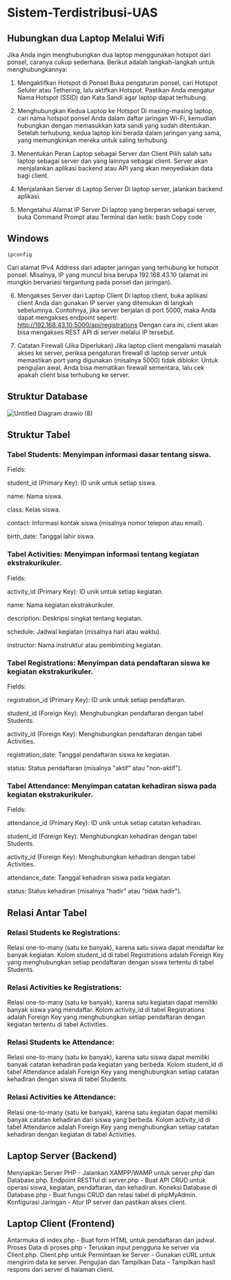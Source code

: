 # Sistem-Terdistribusi-UAS

## Hubungkan dua Laptop Melalui Wifi

Jika Anda ingin menghubungkan dua laptop menggunakan hotspot dari ponsel, caranya cukup sederhana. Berikut adalah langkah-langkah untuk menghubungkannya:

1. Mengaktifkan Hotspot di Ponsel
Buka pengaturan ponsel, cari Hotspot Seluler atau Tethering, lalu aktifkan Hotspot.
Pastikan Anda mengatur Nama Hotspot (SSID) dan Kata Sandi agar laptop dapat terhubung.
2. Menghubungkan Kedua Laptop ke Hotspot
Di masing-masing laptop, cari nama hotspot ponsel Anda dalam daftar jaringan Wi-Fi, kemudian hubungkan dengan memasukkan kata sandi yang sudah ditentukan.
Setelah terhubung, kedua laptop kini berada dalam jaringan yang sama, yang memungkinkan mereka untuk saling terhubung.
3. Menentukan Peran Laptop sebagai Server dan Client
Pilih salah satu laptop sebagai server dan yang lainnya sebagai client.
Server akan menjalankan aplikasi backend atau API yang akan menyediakan data bagi client.
4. Menjalankan Server di Laptop Server
Di laptop server, jalankan backend aplikasi.

5. Mengetahui Alamat IP Server
Di laptop yang berperan sebagai server, buka Command Prompt atau Terminal dan ketik:
bash
Copy code
## Windows
`ipconfig`

Cari alamat IPv4 Address dari adapter jaringan yang terhubung ke hotspot ponsel. Misalnya, IP yang muncul bisa berupa 192.168.43.10 (alamat ini mungkin bervariasi tergantung pada ponsel dan jaringan).

6. Mengakses Server dari Laptop Client
Di laptop client, buka aplikasi client Anda dan gunakan IP server yang ditemukan di langkah sebelumnya.
Contohnya, jika server berjalan di port 5000, maka Anda dapat mengakses endpoint seperti:
http://192.168.43.10:5000/api/registrations
Dengan cara ini, client akan bisa mengakses REST API di server melalui IP tersebut.

7. Catatan Firewall (Jika Diperlukan)
Jika laptop client mengalami masalah akses ke server, periksa pengaturan firewall di laptop server untuk memastikan port yang digunakan (misalnya 5000) tidak diblokir.
Untuk pengujian awal, Anda bisa mematikan firewall sementara, lalu cek apakah client bisa terhubung ke server.

## Struktur Database
![Untitled Diagram drawio (8)](https://github.com/user-attachments/assets/02c1537e-b1db-4ff1-a220-5dca4a35ec69)

## Struktur Tabel
### Tabel Students: Menyimpan informasi dasar tentang siswa.

Fields:

student_id (Primary Key): ID unik untuk setiap siswa.

name: Nama siswa.

class: Kelas siswa.

contact: Informasi kontak siswa (misalnya nomor telepon atau email).

birth_date: Tanggal lahir siswa.

### Tabel Activities: Menyimpan informasi tentang kegiatan ekstrakurikuler.

Fields:

activity_id (Primary Key): ID unik untuk setiap kegiatan.

name: Nama kegiatan ekstrakurikuler.

description: Deskripsi singkat tentang kegiatan.

schedule: Jadwal kegiatan (misalnya hari atau waktu).

instructor: Nama instruktur atau pembimbing kegiatan.

### Tabel Registrations: Menyimpan data pendaftaran siswa ke kegiatan ekstrakurikuler.

Fields:

registration_id (Primary Key): ID unik untuk setiap pendaftaran.

student_id (Foreign Key): Menghubungkan pendaftaran dengan tabel Students.

activity_id (Foreign Key): Menghubungkan pendaftaran dengan tabel Activities.

registration_date: Tanggal pendaftaran siswa ke kegiatan.

status: Status pendaftaran (misalnya "aktif" atau "non-aktif").

### Tabel Attendance: Menyimpan catatan kehadiran siswa pada kegiatan ekstrakurikuler.

Fields:

attendance_id (Primary Key): ID unik untuk setiap catatan kehadiran.

student_id (Foreign Key): Menghubungkan kehadiran dengan tabel Students.

activity_id (Foreign Key): Menghubungkan kehadiran dengan tabel Activities.

attendance_date: Tanggal kehadiran siswa pada kegiatan.

status: Status kehadiran (misalnya "hadir" atau "tidak hadir").

## Relasi Antar Tabel
### Relasi Students ke Registrations: 
Relasi one-to-many (satu ke banyak), karena satu siswa dapat mendaftar ke banyak kegiatan. Kolom student_id di tabel Registrations adalah Foreign Key yang menghubungkan setiap pendaftaran dengan siswa tertentu di tabel Students.

### Relasi Activities ke Registrations: 
Relasi one-to-many (satu ke banyak), karena satu kegiatan dapat memiliki banyak siswa yang mendaftar. Kolom activity_id di tabel Registrations adalah Foreign Key yang menghubungkan setiap pendaftaran dengan kegiatan tertentu di tabel Activities.

### Relasi Students ke Attendance: 
Relasi one-to-many (satu ke banyak), karena satu siswa dapat memiliki banyak catatan kehadiran pada kegiatan yang berbeda. Kolom student_id di tabel Attendance adalah Foreign Key yang menghubungkan setiap catatan kehadiran dengan siswa di tabel Students.

### Relasi Activities ke Attendance: 
Relasi one-to-many (satu ke banyak), karena satu kegiatan dapat memiliki banyak catatan kehadiran dari siswa yang berbeda. Kolom activity_id di tabel Attendance adalah Foreign Key yang menghubungkan setiap catatan kehadiran dengan kegiatan di tabel Activities.

## Laptop Server (Backend)

Menyiapkan Server PHP - Jalankan XAMPP/WAMP untuk server.php dan Database.php.
Endpoint RESTful di server.php - Buat API CRUD untuk operasi siswa, kegiatan, pendaftaran, dan kehadiran.
Koneksi Database di Database.php - Buat fungsi CRUD dan relasi tabel di phpMyAdmin.
Konfigurasi Jaringan - Atur IP server dan pastikan akses client.

## Laptop Client (Frontend)

Antarmuka di index.php - Buat form HTML untuk pendaftaran dan jadwal.
Proses Data di proses.php - Teruskan input pengguna ke server via Client.php.
Client.php untuk Permintaan ke Server - Gunakan cURL untuk mengirim data ke server.
Pengujian dan Tampilkan Data - Tampilkan hasil respons dari server di halaman client.
